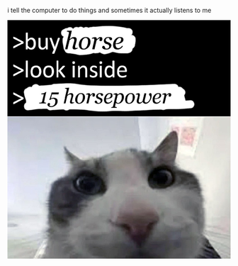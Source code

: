 i tell the computer to do things and sometimes it actually listens to me
<!--START_SECTION:update_image-->
<img src=https://raw.githubusercontent.com/sneakykestrel/sneakykestrel/main/.github/images/horsepower.png height="" width="" align=left alt=kitty />
<!--END_SECTION:update_image-->


